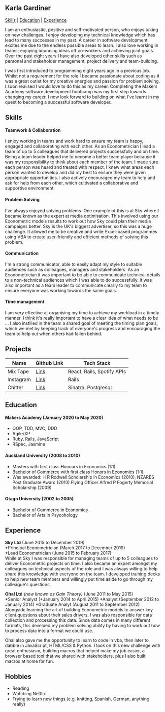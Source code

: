 ## Karla Gardiner

[Skills](#skills) | [Education](#education) | [Experience](#experience)

I am an enthusiastic, positive and self-motivated person, who enjoys taking on new challenges. I enjoy developing my technical knowledge which has lead to many successes in my past. A career in software development excites me due to the endless possible areas to learn. I also love working in teams; enjoying bouncing ideas off co-workers and achieving joint goals. Over the past eight years I have also developed other skills such as personal and stakeholder management, project delivery and team-building.

I was first introduced to programming eight years ago in a previous job. Whilst not a requirement for the role I became
passionate about coding as it was a great outlet for my creative energies and passion for problem solving. I soon
realised I would love to do this as my career. Completing the Makers Academy software development bootcamp was my first step towards changing my career. I now look forward to building on what I've learnt in my quest to becoming a successful software developer.


## Skills

#### Teamwork & Collaboration
I enjoy working in teams and work hard to ensure my team is happy, engaged and collaborating with each other. As an Econometrician I lead a team of up to 5 colleagues that delivered projects successfully and on time. Being a team leader helped me to become a better team player because it was my responsibility to think about each member of the team. I made sure each person was heard and treated with respect, I knew what areas each person wanted to develop and did my best to ensure they were given appropriate opportunities. I also actively encouraged my team to help and ask for help from each other, which cultivated a collaborative and supportive environment.

#### Problem Solving
I've always enjoyed solving problems. One example of this is at Sky where I became known as the expert at media optimisation.
This involved using our Econometric models results to work out how Sky could plan their media campaigns better. Sky is
the UK's biggest advertiser, so this was a huge challenge. It allowed me to be creative and write Excel-based programmes using
VBA to create user-friendly and efficient methods of solving this problem.

#### Communication
I'm a strong communicator, able to easily adapt my style to suitable audiences such as colleagues, managers and stakeholders.
As an Econometrician it was important to be able to communicate technical details to a non-technical audiences which I was able
to do successfully. It was also important as a team leader to communicate clearly to my team to ensure everyone was working towards the same goals.

#### Time management
I am very effective at organising my time to achieve my workload in a timely manner. I think it's really important to have a clear idea of what needs to be ...
I also instilled in the team a shared goal of meeting the timing plan goals,
which we met by keeping track of everyone's progress and encouraging the team to help out when others had fallen behind.

## Projects

Name      | Github Link                                         | Tech Stack                 |
---       |----                                                 |----                        |
Mix Tape  |[Link](https://github.com/KG700/mix-tape)            | React, Rails, Spotify APIs |
Instagram |[Link](https://github.com/KG700/instagram-challenge) | Rails                      |
Chitter   |[Link](https://github.com/KG700/chitter-challenge)   | Sinatra, Postgresql        |

## Education

#### Makers Academy (January 2020 to May 2020)

- OOP, TDD, MVC, DDD
- Agile/XP
- Ruby, Rails, JavaScript
- RSpec, Jasmine

#### Auckland University (2008 to 2010)

- Masters with first class Honours in Economics (1:1)
- Bachelor of Commerce with first class Honors in Economics (1:1)
- Was awarded:
  H R Rodwell Scholarship in Economics (2010),
  NZARES Post Graduate Award (2010)
  Flying Officer Alfred P Fogerty Memorial Scholarship (2009)

#### Otago University (2002 to 2005)

- Bachelor of Commerce in Economics
- Bachelor of Arts in Psycohology

## Experience

**Sky Ltd** (June 2015 to December 2019)    
*Principal Econometrician (March 2017 to December 2019)  
*Lead Econometrician (June 2015 to February 2017)  
While at Sky I was responsible for managing teams of up to 5 colleagues to deliver Econometric projects on time. I also became
an expert amongst my colleagues on technical aspects of the role and I was always willing to help share this knowledge with
everyone on the team. I developed training decks to help new team members and willingly put time aside to go through my colleague's
questions.

**Ohal Ltd** *(now known as Gain Theory)* (June 2011 to May 2015)   
*Senior Analyst (*January 2014 to April 2015)
*Analyst (September 2012 to January 2014)
*Graduate Analyt (August 2011 to September 2012)
Alongside learning the art of building Econometric models to answer key client questions about their sales drivers, I was also
responsible for data collection and processing this data. Since data comes in many different formats, this develped my problem
solving ability by having to work out how to process data into a format we could use.

Ohal also gave me the opportunity to learn to code in vba, then later to dabble in JavaScript, HTML/CSS & Python. I took on this
new challenge with great enthusiasm, building macros that helped make my job easier, a browser based tool that we shared with
stakeholders, plus I also built macros at home for fun.


## Hobbies

- Reading
- Watching Netflix
- Trying to learn new things (e.g. knitting, Spanish, German, anything really)
